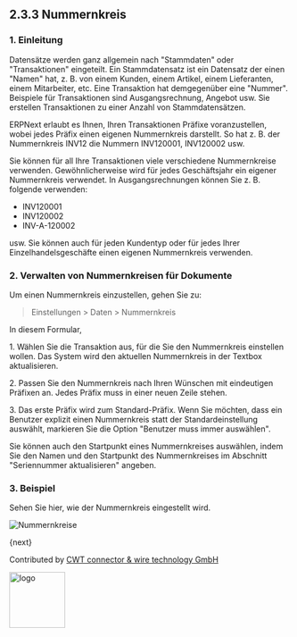## 2.3.3 Nummernkreis

### 1. Einleitung

Datensätze werden ganz allgemein nach "Stammdaten" oder "Transaktionen" eingeteilt. Ein Stammdatensatz ist ein Datensatz der einen "Namen" hat, z. B. von einem Kunden, einem Artikel, einem Lieferanten, einem Mitarbeiter, etc. Eine Transaktion hat demgegenüber eine "Nummer". Beispiele für Transaktionen sind Ausgangsrechnung, Angebot usw. Sie erstellen Transaktionen zu einer Anzahl von Stammdatensätzen.

ERPNext erlaubt es Ihnen, Ihren Transaktionen Präfixe voranzustellen, wobei jedes Präfix einen eigenen Nummernkreis darstellt. So hat z. B. der Nummernkreis INV12 die Nummern INV120001, INV120002 usw.

Sie können für all Ihre Transaktionen viele verschiedene Nummernkreise verwenden. Gewöhnlicherweise wird für jedes Geschäftsjahr ein eigener Nummernkreis verwendet. In Ausgangsrechnungen können Sie z. B. folgende verwenden:

* INV120001
* INV120002
* INV-A-120002

usw. Sie können auch für jeden Kundentyp oder für jedes Ihrer Einzelhandelsgeschäfte einen eigenen Nummernkreis verwenden.

### 2. Verwalten von Nummernkreisen für Dokumente

Um einen Nummernkreis einzustellen, gehen Sie zu:

> Einstellungen > Daten > Nummernkreis

In diesem Formular,

1\. Wählen Sie die Transaktion aus, für die Sie den Nummernkreis einstellen wollen. Das System wird den aktuellen Nummernkreis in der Textbox aktualisieren.

2\. Passen Sie den Nummernkreis nach Ihren Wünschen mit eindeutigen Präfixen an. Jedes Präfix muss in einer neuen Zeile stehen.

3\. Das erste Präfix wird zum Standard-Präfix. Wenn Sie möchten, dass ein Benutzer explizit einen Nummernkreis statt der Standardeinstellung auswählt, markieren Sie die Option "Benutzer muss immer auswählen".

Sie können auch den Startpunkt eines Nummernkreises auswählen, indem Sie den Namen und den Startpunkt des Nummernkreises im Abschnitt "Seriennummer aktualisieren" angeben.

### 3. Beispiel

Sehen Sie hier, wie der Nummernkreis eingestellt wird.

<img class="screenshot" alt="Nummernkreise" src="{{docs_base_url}}/assets/img/setup/settings/naming-series.gif">

{next}

Contributed by <A HREF="http://www.cwt-kabel.de">CWT connector & wire technology GmbH</A>

<A HREF="http://www.cwt-kabel.de"><IMG alt="logo" src="http://www.cwt-assembly.com/sites/all/images/logo.png" height=100></A>
